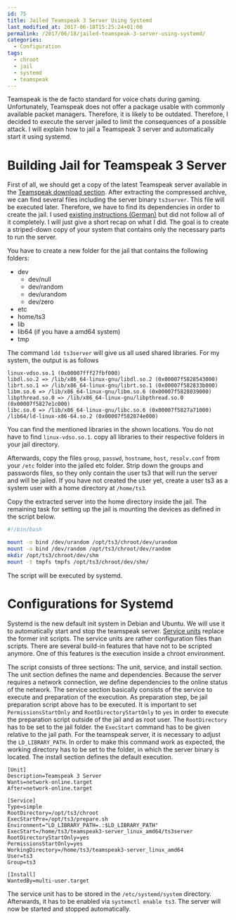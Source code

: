 ```yaml
---
id: 75
title: Jailed Teamspeak 3 Server Using Systemd
last_modified_at: 2017-06-18T15:25:24+01:00
permalink: /2017/06/18/jailed-teamspeak-3-server-using-systemd/
categories:
  - Configuration
tags:
  - chroot
  - jail
  - systemd
  - teamspeak
---
```

Teamspeak is the de facto standard for voice chats during gaming. Unfortunately, Teamspeak does not offer a package usable with commonly available packet managers. Therefore, it is likely to be outdated. Therefore, I decided to execute the server jailed to limit the consequences of a possible attack. I will explain how to jail a Teamspeak 3 server and automatically start it using systemd.

<!--more-->

# Building Jail for Teamspeak 3 Server

First of all, we should get a copy of the latest Teamspeak server available in the [Teamspeak download section](https://www.teamspeak.com/downloads.html#server). After extracting the compressed archive, we can find several files including the server binary `ts3server`. This file will be executed later. Therefore, we have to find its dependencies in order to create the jail. I used [existing instructions (German)](https://www.feldstudie.net/2009/12/22/teamspeak-3-how-to-chroot/) but did not follow all of it completely. I will just give a short recap on what I did. The goal is to create a striped-down copy of your system that contains only the necessary parts to run the server.

You have to create a new folder for the jail that contains the following folders:

  * dev 
      * dev/null
      * dev/random
      * dev/urandom
      * dev/zero
  * etc
  * home/ts3
  * lib
  * lib64 (if you have a amd64 system)
  * tmp

The command `ldd ts3server` will give us all used shared libraries. For my system, the output is as follows

```
linux-vdso.so.1 (0x00007fff27fbf000)
libdl.so.2 => /lib/x86_64-linux-gnu/libdl.so.2 (0x00007f5828543000)
librt.so.1 => /lib/x86_64-linux-gnu/librt.so.1 (0x00007f582833b000)
libm.so.6 => /lib/x86_64-linux-gnu/libm.so.6 (0x00007f5828039000)
libpthread.so.0 => /lib/x86_64-linux-gnu/libpthread.so.0 (0x00007f5827e1c000)
libc.so.6 => /lib/x86_64-linux-gnu/libc.so.6 (0x00007f5827a71000)
/lib64/ld-linux-x86-64.so.2 (0x00007f582874e000)
```

You can find the mentioned libraries in the shown locations. You do not have to find `linux-vdso.so.1`. copy all libraries to their respective folders in your jail directory.

Afterwards, copy the files `group`, `passwd`, `hostname`, `host`, `resolv.conf` from your `/etc` folder into the jailed etc folder. Strip down the groups and passwords files, so they only contain the user ts3 that will run the server and will be jailed. If you have not created the user yet, create a user ts3 as a system user with a home directory at `/home/ts3`.

Copy the extracted server into the home directory inside the jail. The remaining task for setting up the jail is mounting the devices as defined in the script below.

```bash
#!/bin/bash

mount -o bind /dev/urandom /opt/ts3/chroot/dev/urandom
mount -o bind /dev/random /opt/ts3/chroot/dev/random
mkdir /opt/ts3/chroot/dev/shm
mount -t tmpfs tmpfs /opt/ts3/chroot/dev/shm/
```

The script will be executed by systemd.

# Configurations for Systemd

Systemd is the new default init system in Debian and Ubuntu. We will use it to automatically start and stop the teamspeak server. [Service units](https://www.freedesktop.org/software/systemd/man/systemd.unit.html) replace the former init scripts. The service units are rather configuration files than scripts. There are several build-in features that have not to be scripted anymore. One of this features is the execution inside a chroot environment.

The script consists of three sections: The unit, service, and install section. The unit section defines the name and dependencies. Because the server requires a network connection, we define dependencies to the online status of the network. The service section basically consists of the service to execute and preparation of the execution. As preparation step, be jail preparation script above has to be executed. It is important to set `PermissionsStartOnly` and `RootDirectoryStartOnly` to `yes` in order to execute the preparation script outside of the jail and as root user. The `RootDirectory` has to be set to the jail folder. the `ExecStart` command has to be given relative to the jail path. For the teamspeak server, it is necessary to adjust the `LD_LIBRARY_PATH`. In order to make this command work as expected, the working directory has to be set to the folder, in which the server binary is located. The install section defines the default execution.

```
[Unit]
Description=Teamspeak 3 Server
Wants=network-online.target
After=network-online.target

[Service]
Type=simple
RootDirectory=/opt/ts3/chroot
ExecStartPre=/opt/ts3/prepare.sh
Environment="LD_LIBRARY_PATH=.:$LD_LIBRARY_PATH"
ExecStart=/home/ts3/teamspeak3-server_linux_amd64/ts3server
RootDirectoryStartOnly=yes
PermissionsStartOnly=yes
WorkingDirectory=/home/ts3/teamspeak3-server_linux_amd64
User=ts3
Group=ts3

[Install]
WantedBy=multi-user.target
```

The service unit has to be stored in the `/etc/systemd/system` directory. Afterwards, it has to be enabled via `systemctl enable ts3`. The server will now be started and stopped automatically.